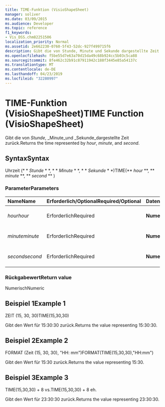 ```yaml
---
title: TIME-Funktion (VisioShapeSheet)
manager: soliver
ms.date: 03/09/2015
ms.audience: Developer
ms.topic: reference
f1_keywords:
- Vis_DSS.chm82251506
localization_priority: Normal
ms.assetid: 2e662230-0760-5f43-52dc-927f499715f6
description: Gibt die von Stunde, Minute und Sekunde dargestellte Zeit zurück.
ms.openlocfilehash: f5be55d7e63a70d15da49c68b924cc5b03c5ca88
ms.sourcegitcommit: 8fe462c32b91c87911942c188f3445e85a54137c
ms.translationtype: MT
ms.contentlocale: de-DE
ms.lasthandoff: 04/23/2019
ms.locfileid: "32280997"
---
```

# <a name="time-function-visioshapesheet"></a><span data-ttu-id="c5c4d-103">TIME-Funktion (VisioShapeSheet)</span><span class="sxs-lookup"><span data-stu-id="c5c4d-103">TIME Function (VisioShapeSheet)</span></span>

<span data-ttu-id="c5c4d-104">Gibt die von _Stunde_, _Minute_und _Sekunde_dargestellte Zeit zurück.</span><span class="sxs-lookup"><span data-stu-id="c5c4d-104">Returns the time represented by  _hour_,  _minute_, and  _second_.</span></span>
  
## <a name="syntax"></a><span data-ttu-id="c5c4d-105">Syntax</span><span class="sxs-lookup"><span data-stu-id="c5c4d-105">Syntax</span></span>

<span data-ttu-id="c5c4d-106">Uhrzeit (\* \* *Stunde* \* \*, \* \* *Minute* \* \*, \* \* *Sekunde* \* \*)</span><span class="sxs-lookup"><span data-stu-id="c5c4d-106">TIME(\*\* *hour* \*\*, \*\* *minute* \*\*, \*\* *second* \*\* )</span></span> 
  
### <a name="parameters"></a><span data-ttu-id="c5c4d-107">Parameter</span><span class="sxs-lookup"><span data-stu-id="c5c4d-107">Parameters</span></span>

|<span data-ttu-id="c5c4d-108">**Name**</span><span class="sxs-lookup"><span data-stu-id="c5c4d-108">**Name**</span></span>|<span data-ttu-id="c5c4d-109">**Erforderlich/Optional**</span><span class="sxs-lookup"><span data-stu-id="c5c4d-109">**Required/Optional**</span></span>|<span data-ttu-id="c5c4d-110">**Datentyp**</span><span class="sxs-lookup"><span data-stu-id="c5c4d-110">**Data Type**</span></span>|<span data-ttu-id="c5c4d-111">**Beschreibung**</span><span class="sxs-lookup"><span data-stu-id="c5c4d-111">**Description**</span></span>|
|:-----|:-----|:-----|:-----|
| <span data-ttu-id="c5c4d-112">_hour_</span><span class="sxs-lookup"><span data-stu-id="c5c4d-112">_hour_</span></span> <br/> |<span data-ttu-id="c5c4d-113">Erforderlich</span><span class="sxs-lookup"><span data-stu-id="c5c4d-113">Required</span></span>  <br/> |<span data-ttu-id="c5c4d-114">**Numerisch**</span><span class="sxs-lookup"><span data-stu-id="c5c4d-114">**Numeric**</span></span> <br/> |<span data-ttu-id="c5c4d-115">Die Stundenkomponente.</span><span class="sxs-lookup"><span data-stu-id="c5c4d-115">The hour component.</span></span>  <br/> |
| <span data-ttu-id="c5c4d-116">_minute_</span><span class="sxs-lookup"><span data-stu-id="c5c4d-116">_minute_</span></span> <br/> |<span data-ttu-id="c5c4d-117">Erforderlich</span><span class="sxs-lookup"><span data-stu-id="c5c4d-117">Required</span></span>  <br/> |<span data-ttu-id="c5c4d-118">**Numerisch**</span><span class="sxs-lookup"><span data-stu-id="c5c4d-118">**Numeric**</span></span> <br/> |<span data-ttu-id="c5c4d-119">Die Minutenkomponente.</span><span class="sxs-lookup"><span data-stu-id="c5c4d-119">The minute comonent.</span></span>  <br/> |
| <span data-ttu-id="c5c4d-120">_second_</span><span class="sxs-lookup"><span data-stu-id="c5c4d-120">_second_</span></span> <br/> |<span data-ttu-id="c5c4d-121">Erforderlich</span><span class="sxs-lookup"><span data-stu-id="c5c4d-121">Required</span></span>  <br/> |<span data-ttu-id="c5c4d-122">**Numerisch**</span><span class="sxs-lookup"><span data-stu-id="c5c4d-122">**Numeric**</span></span> <br/> |<span data-ttu-id="c5c4d-123">Die Sekundenkomponente.</span><span class="sxs-lookup"><span data-stu-id="c5c4d-123">The second component.</span></span>  <br/> |
   
### <a name="return-value"></a><span data-ttu-id="c5c4d-124">Rückgabewert</span><span class="sxs-lookup"><span data-stu-id="c5c4d-124">Return value</span></span>

<span data-ttu-id="c5c4d-125">Numerisch</span><span class="sxs-lookup"><span data-stu-id="c5c4d-125">Numeric</span></span>
  
## <a name="example-1"></a><span data-ttu-id="c5c4d-126">Beispiel 1</span><span class="sxs-lookup"><span data-stu-id="c5c4d-126">Example 1</span></span>

<span data-ttu-id="c5c4d-127">ZEIT (15, 30, 30)</span><span class="sxs-lookup"><span data-stu-id="c5c4d-127">TIME(15,30,30)</span></span>
  
<span data-ttu-id="c5c4d-128">Gibt den Wert für 15:30:30 zurück.</span><span class="sxs-lookup"><span data-stu-id="c5c4d-128">Returns the value representing 15:30:30.</span></span>
  
## <a name="example-2"></a><span data-ttu-id="c5c4d-129">Beispiel 2</span><span class="sxs-lookup"><span data-stu-id="c5c4d-129">Example 2</span></span>

<span data-ttu-id="c5c4d-130">FORMAT (Zeit (15, 30, 30), "HH: mm")</span><span class="sxs-lookup"><span data-stu-id="c5c4d-130">FORMAT(TIME(15,30,30),"HH:mm")</span></span>
  
<span data-ttu-id="c5c4d-131">Gibt den Wert für 15:30 zurück.</span><span class="sxs-lookup"><span data-stu-id="c5c4d-131">Returns the value representing 15:30.</span></span>
  
## <a name="example-3"></a><span data-ttu-id="c5c4d-132">Beispiel 3</span><span class="sxs-lookup"><span data-stu-id="c5c4d-132">Example 3</span></span>

<span data-ttu-id="c5c4d-133">TIME(15,30,30) + 8 vs.</span><span class="sxs-lookup"><span data-stu-id="c5c4d-133">TIME(15,30,30) + 8 eh.</span></span>
  
<span data-ttu-id="c5c4d-134">Gibt den Wert für 23:30:30 zurück.</span><span class="sxs-lookup"><span data-stu-id="c5c4d-134">Returns the value representing 23:30:30.</span></span>
  

